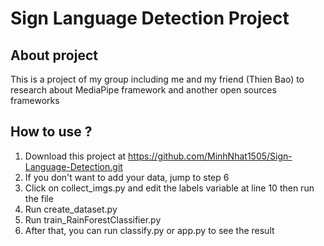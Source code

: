 # Sign Language Detection Project

## About project
This is a project of my group including me and my friend (Thien Bao) to research about MediaPipe framework and another open sources frameworks

## How to use ?

1. Download this project at https://github.com/MinhNhat1505/Sign-Language-Detection.git
2. If you don't want to add your data, jump to step 6
3. Click on collect_imgs.py and edit the labels variable at line 10 then run the file
4. Run create_dataset.py
5. Run train_RainForestClassifier.py
6. After that, you can run classify.py or app.py to see the result
